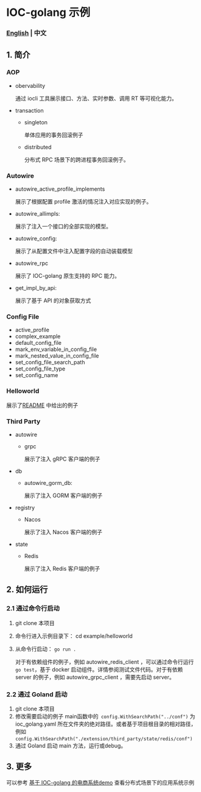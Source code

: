 # IOC-golang 示例

### [English](./README_EN.md) | 中文

## 1. 简介

### AOP

- obervability

  通过 iocli 工具展示接口、方法、实时参数、调用 RT 等可视化能力。

- transaction

  - singleton

    单体应用的事务回滚例子

  - distributed

    分布式 RPC 场景下的跨进程事务回滚例子。

### Autowire

- autowire_active_profile_implements

  展示了根据配置 profile 激活的情况注入对应实现的例子。

- autowire_allimpls:

  展示了注入一个接口的全部实现的模型。

- autowire_config: 

  展示了从配置文件中注入配置字段的自动装载模型

- autowire_rpc

  展示了 IOC-golang 原生支持的 RPC 能力。

- get_impl_by_api: 

  展示了基于 API 的对象获取方式

### Config File

- active_profile
- complex_example
- default_config_file
- mark_env_variable_in_config_file
- mark_nested_value_in_config_file
- set_config_file_search_path
- set_config_file_type
- set_config_name

### Helloworld

展示了[README](https://github.com/alibaba/ioc-golang#ioc-golang-a-golang-dependency-injection-framework) 中给出的例子

### Third Party

- autowire

  - grpc

    展示了注入 gRPC 客户端的例子

- db

  - autowire_gorm_db: 

    展示了注入 GORM 客户端的例子

- registry

  - Nacos

    展示了注入 Nacos 客户端的例子

- state

  - Redis

    展示了注入 Redis 客户端的例子

## 2. 如何运行

### 2.1 通过命令行启动

1. git clone 本项目

2. 命令行进入示例目录下： cd example/helloworld 

3. 从命令行启动： `go run .`

   对于有依赖组件的例子，例如 autowire_redis_client ，可以通过命令行运行 ` go test `，基于 docker 启动组件。详情参阅测试文件代码。对于有依赖 server 的例子，例如 autowire_grpc_client ，需要先启动 server。

### 2.2 通过 Goland 启动

1. git clone 本项目
2. 修改需要启动的例子 main函数中的` config.WithSearchPath("../conf")` 为ioc_golang.yaml 所在文件夹的绝对路径。或者基于项目根目录的相对路径，例如 `config.WithSearchPath("./extension/third_party/state/redis/conf")`
3. 通过 Goland 启动 main 方法，运行或debug。

## 3. 更多

可以参考 [基于 IOC-golang 的电商系统demo](https://github.com/ioc-golang/shopping-system)  查看分布式场景下的应用系统示例






